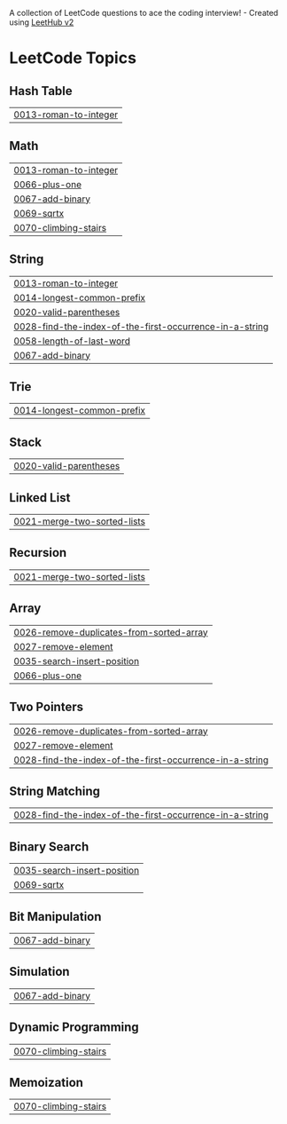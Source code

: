 A collection of LeetCode questions to ace the coding interview! - Created using [LeetHub v2](https://github.com/arunbhardwaj/LeetHub-2.0)
<!---LeetCode Topics Start-->
# LeetCode Topics
## Hash Table
|  |
| ------- |
| [0013-roman-to-integer](https://github.com/ghussein616/PracticeProjects/tree/master/0013-roman-to-integer) |
## Math
|  |
| ------- |
| [0013-roman-to-integer](https://github.com/ghussein616/PracticeProjects/tree/master/0013-roman-to-integer) |
| [0066-plus-one](https://github.com/ghussein616/PracticeProjects/tree/master/0066-plus-one) |
| [0067-add-binary](https://github.com/ghussein616/PracticeProjects/tree/master/0067-add-binary) |
| [0069-sqrtx](https://github.com/ghussein616/PracticeProjects/tree/master/0069-sqrtx) |
| [0070-climbing-stairs](https://github.com/ghussein616/PracticeProjects/tree/master/0070-climbing-stairs) |
## String
|  |
| ------- |
| [0013-roman-to-integer](https://github.com/ghussein616/PracticeProjects/tree/master/0013-roman-to-integer) |
| [0014-longest-common-prefix](https://github.com/ghussein616/PracticeProjects/tree/master/0014-longest-common-prefix) |
| [0020-valid-parentheses](https://github.com/ghussein616/PracticeProjects/tree/master/0020-valid-parentheses) |
| [0028-find-the-index-of-the-first-occurrence-in-a-string](https://github.com/ghussein616/PracticeProjects/tree/master/0028-find-the-index-of-the-first-occurrence-in-a-string) |
| [0058-length-of-last-word](https://github.com/ghussein616/PracticeProjects/tree/master/0058-length-of-last-word) |
| [0067-add-binary](https://github.com/ghussein616/PracticeProjects/tree/master/0067-add-binary) |
## Trie
|  |
| ------- |
| [0014-longest-common-prefix](https://github.com/ghussein616/PracticeProjects/tree/master/0014-longest-common-prefix) |
## Stack
|  |
| ------- |
| [0020-valid-parentheses](https://github.com/ghussein616/PracticeProjects/tree/master/0020-valid-parentheses) |
## Linked List
|  |
| ------- |
| [0021-merge-two-sorted-lists](https://github.com/ghussein616/PracticeProjects/tree/master/0021-merge-two-sorted-lists) |
## Recursion
|  |
| ------- |
| [0021-merge-two-sorted-lists](https://github.com/ghussein616/PracticeProjects/tree/master/0021-merge-two-sorted-lists) |
## Array
|  |
| ------- |
| [0026-remove-duplicates-from-sorted-array](https://github.com/ghussein616/PracticeProjects/tree/master/0026-remove-duplicates-from-sorted-array) |
| [0027-remove-element](https://github.com/ghussein616/PracticeProjects/tree/master/0027-remove-element) |
| [0035-search-insert-position](https://github.com/ghussein616/PracticeProjects/tree/master/0035-search-insert-position) |
| [0066-plus-one](https://github.com/ghussein616/PracticeProjects/tree/master/0066-plus-one) |
## Two Pointers
|  |
| ------- |
| [0026-remove-duplicates-from-sorted-array](https://github.com/ghussein616/PracticeProjects/tree/master/0026-remove-duplicates-from-sorted-array) |
| [0027-remove-element](https://github.com/ghussein616/PracticeProjects/tree/master/0027-remove-element) |
| [0028-find-the-index-of-the-first-occurrence-in-a-string](https://github.com/ghussein616/PracticeProjects/tree/master/0028-find-the-index-of-the-first-occurrence-in-a-string) |
## String Matching
|  |
| ------- |
| [0028-find-the-index-of-the-first-occurrence-in-a-string](https://github.com/ghussein616/PracticeProjects/tree/master/0028-find-the-index-of-the-first-occurrence-in-a-string) |
## Binary Search
|  |
| ------- |
| [0035-search-insert-position](https://github.com/ghussein616/PracticeProjects/tree/master/0035-search-insert-position) |
| [0069-sqrtx](https://github.com/ghussein616/PracticeProjects/tree/master/0069-sqrtx) |
## Bit Manipulation
|  |
| ------- |
| [0067-add-binary](https://github.com/ghussein616/PracticeProjects/tree/master/0067-add-binary) |
## Simulation
|  |
| ------- |
| [0067-add-binary](https://github.com/ghussein616/PracticeProjects/tree/master/0067-add-binary) |
## Dynamic Programming
|  |
| ------- |
| [0070-climbing-stairs](https://github.com/ghussein616/PracticeProjects/tree/master/0070-climbing-stairs) |
## Memoization
|  |
| ------- |
| [0070-climbing-stairs](https://github.com/ghussein616/PracticeProjects/tree/master/0070-climbing-stairs) |
<!---LeetCode Topics End-->